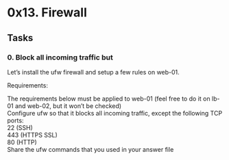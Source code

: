 # 0x13. Firewall    
## Tasks     
### 0. Block all incoming traffic but     
Let’s install the ufw firewall and setup a few rules on web-01.     

Requirements:         

The requirements below must be applied to web-01 (feel free to do it on lb-01 and web-02, but it won’t be checked)       
Configure ufw so that it blocks all incoming traffic, except the following TCP ports:        
22 (SSH)     
443 (HTTPS SSL)   
80 (HTTP)     
Share the ufw commands that you used in your answer file     
